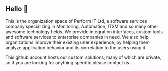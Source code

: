 ## Hello :wave:

This is the organization space of Perform IT Ltd, a software services company specializing in Monitoring, Automation, ITSM and so many other awesome technology fields. We provide integration interfaces, custom tools and software services to enterprise companies in need. We also help organizations improve their existing user experience, by helping them analyze application behavior and its correlation to the users using it.

This github account hosts our custom solutions, many of which are private, so if you are looking for anything specific please contact us.
